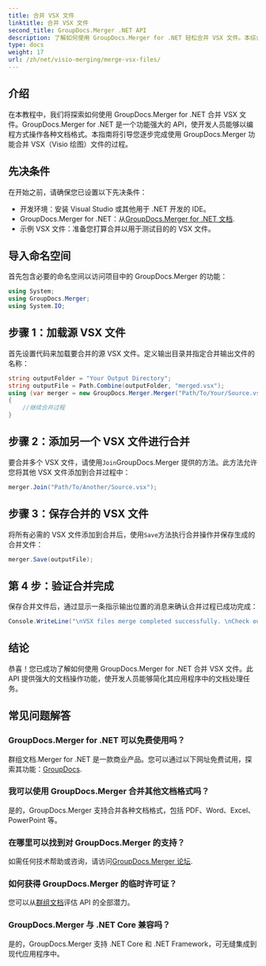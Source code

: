 ```yaml
---
title: 合并 VSX 文件
linktitle: 合并 VSX 文件
second_title: GroupDocs.Merger .NET API
description: 了解如何使用 GroupDocs.Merger for .NET 轻松合并 VSX 文件。本综合指南简化了文档操作任务。
type: docs
weight: 17
url: /zh/net/visio-merging/merge-vsx-files/
---
```

## 介绍
在本教程中，我们将探索如何使用 GroupDocs.Merger for .NET 合并 VSX 文件。GroupDocs.Merger for .NET 是一个功能强大的 API，使开发人员能够以编程方式操作各种文档格式。本指南将引导您逐步完成使用 GroupDocs.Merger 功能合并 VSX（Visio 绘图）文件的过程。
## 先决条件
在开始之前，请确保您已设置以下先决条件：
- 开发环境：安装 Visual Studio 或其他用于 .NET 开发的 IDE。
-  GroupDocs.Merger for .NET：从[GroupDocs.Merger for .NET 文档](https://reference.groupdocs.com/merger/net/).
- 示例 VSX 文件：准备您打算合并以用于测试目的的 VSX 文件。

## 导入命名空间
首先包含必要的命名空间以访问项目中的 GroupDocs.Merger 的功能：
```csharp
using System; 
using GroupDocs.Merger;
using System.IO;
```
## 步骤 1：加载源 VSX 文件
首先设置代码来加载要合并的源 VSX 文件。定义输出目录并指定合并输出文件的名称：
```csharp
string outputFolder = "Your Output Directory";
string outputFile = Path.Combine(outputFolder, "merged.vsx");
using (var merger = new GroupDocs.Merger.Merger("Path/To/Your/Source.vsx"))
{
    //继续合并过程
}
```
## 步骤 2：添加另一个 VSX 文件进行合并
要合并多个 VSX 文件，请使用`Join`GroupDocs.Merger 提供的方法。此方法允许您将其他 VSX 文件添加到合并过程中：
```csharp
merger.Join("Path/To/Another/Source.vsx");
```
## 步骤 3：保存合并的 VSX 文件
将所有必需的 VSX 文件添加到合并后，使用`Save`方法执行合并操作并保存生成的合并文件：
```csharp
merger.Save(outputFile);
```
## 第 4 步：验证合并完成
保存合并文件后，通过显示一条指示输出位置的消息来确认合并过程已成功完成：
```csharp
Console.WriteLine("\nVSX files merge completed successfully. \nCheck output in {0}", outputFolder);
```

## 结论
恭喜！您已成功了解如何使用 GroupDocs.Merger for .NET 合并 VSX 文件。此 API 提供强大的文档操作功能，使开发人员能够简化其应用程序中的文档处理任务。

## 常见问题解答
### GroupDocs.Merger for .NET 可以免费使用吗？
 群组文档.Merger for .NET 是一款商业产品。您可以通过以下网址免费试用，探索其功能：[GroupDocs](https://releases.groupdocs.com/).
### 我可以使用 GroupDocs.Merger 合并其他文档格式吗？
是的，GroupDocs.Merger 支持合并各种文档格式，包括 PDF、Word、Excel、PowerPoint 等。
### 在哪里可以找到对 GroupDocs.Merger 的支持？
如需任何技术帮助或咨询，请访问[GroupDocs.Merger 论坛](https://forum.groupdocs.com/c/merger/32).
### 如何获得 GroupDocs.Merger 的临时许可证？
您可以从[群组文档](https://purchase.groupdocs.com/temporary-license/)评估 API 的全部潜力。
### GroupDocs.Merger 与 .NET Core 兼容吗？
是的，GroupDocs.Merger 支持 .NET Core 和 .NET Framework，可无缝集成到现代应用程序中。